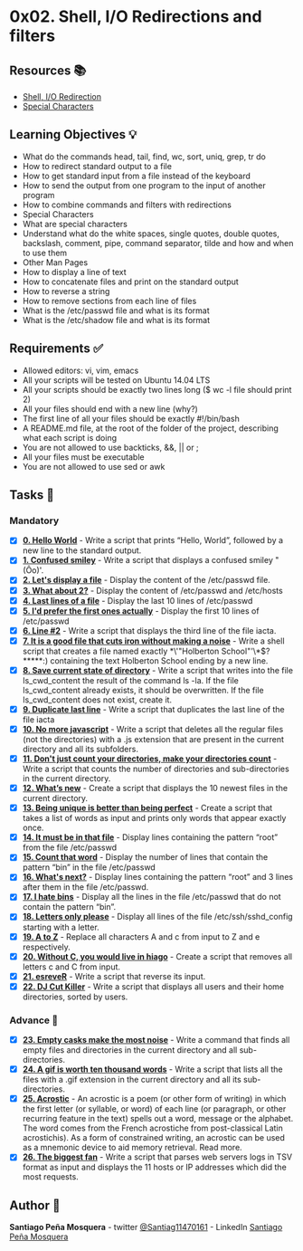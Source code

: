# 0x02. Shell, I/O Redirections and filters
## Resources :books:

* [Shell, I/O Redirection](https://intranet.hbtn.io/rltoken/Kwe7oA6N7iWf8kfnteJLrA)
* [Special Characters](https://intranet.hbtn.io/rltoken/6G_Cu3hczr_SdaSzlunjZg)

## Learning Objectives :bulb:
* What do the commands head, tail, find, wc, sort, uniq, grep, tr do
* How to redirect standard output to a file
* How to get standard input from a file instead of the keyboard
* How to send the output from one program to the input of another program
* How to combine commands and filters with redirections
* Special Characters
* What are special characters
* Understand what do the white spaces, single quotes, double quotes, backslash, comment, pipe, command separator, tilde and how and when to use them
* Other Man Pages
* How to display a line of text
* How to concatenate files and print on the standard output
* How to reverse a string
* How to remove sections from each line of files
* What is the /etc/passwd file and what is its format
* What is the /etc/shadow file and what is its format

## Requirements :white_check_mark:
* Allowed editors: vi, vim, emacs
* All your scripts will be tested on Ubuntu 14.04 LTS
* All your scripts should be exactly two lines long ($ wc -l file should print 2)
* All your files should end with a new line (why?)
* The first line of all your files should be exactly #!/bin/bash
* A README.md file, at the root of the folder of the project, describing what each script is doing
* You are not allowed to use backticks, &&, || or ;
* All your files must be executable
* You are not allowed to use sed or awk

## Tasks :page_with_curl:
### Mandatory
- [x] **[0. Hello World](./0-hello_world)** - Write a script that prints “Hello, World”, followed by a new line to the standard output.
- [x] **[1. Confused smiley](./1-confused_smiley)** - Write a script that displays a confused smiley "(Ôo)'.
- [x] **[2. Let's display a file](./2-hellofile)** - Display the content of the /etc/passwd file.
- [x] **[3. What about 2?](./3-twofiles)** - Display the content of /etc/passwd and /etc/hosts
- [x] **[4. Last lines of a file](./4-lastlines)** - Display the last 10 lines of /etc/passwd
- [x] **[5. I'd prefer the first ones actually](./5-firstlines)** - Display the first 10 lines of /etc/passwd
- [x] **[6. Line #2](./6-third_line)** - Write a script that displays the third line of the file iacta.
- [x] **[7. It is a good file that cuts iron without making a noise](./7-file)** - Write a shell script that creates a file named exactly \*\\'"Holberton School"\'\\*$\?\*\*\*\*\*:) containing the text Holberton School ending by a new line.
- [x] **[8. Save current state of directory](./8-cwd_state)** - Write a script that writes into the file ls_cwd_content the result of the command ls -la. If the file ls_cwd_content already exists, it should be overwritten. If the file ls_cwd_content does not exist, create it.
- [x] **[9. Duplicate last line](./9-duplicate_last_line)** - Write a script that duplicates the last line of the file iacta
- [x] **[10. No more javascript](./10-no_more_js)** - Write a script that deletes all the regular files (not the directories) with a .js extension that are present in the current directory and all its subfolders.
- [x] **[11. Don't just count your directories, make your directories count](./11-directories)** - Write a script that counts the number of directories and sub-directories in the current directory.
- [x] **[12. What’s new](./12-newest_files)** - Create a script that displays the 10 newest files in the current directory.
- [x] **[13. Being unique is better than being perfect](./13-unique)** - Create a script that takes a list of words as input and prints only words that appear exactly once.
- [x] **[14. It must be in that file](./14-findthatword)** - Display lines containing the pattern “root” from the file /etc/passwd
- [x] **[15. Count that word](./15-countthatword)** - Display the number of lines that contain the pattern “bin” in the file /etc/passwd
- [x] **[16. What's next?](./16-whatsnext)** - Display lines containing the pattern “root” and 3 lines after them in the file /etc/passwd.
- [x] **[17. I hate bins](./17-hidethisword)** - Display all the lines in the file /etc/passwd that do not contain the pattern “bin”.
- [x] **[18. Letters only please](./18-letteronly)** - Display all lines of the file /etc/ssh/sshd_config starting with a letter.
- [x] **[19. A to Z](./19-AZ)** - Replace all characters A and c from input to Z and e respectively.
- [x] **[20. Without C, you would live in hiago](./20-hiago)** - Create a script that removes all letters c and C from input.
- [x] **[21. esreveR](./21-reverse)** - Write a script that reverse its input.
- [x] **[22. DJ Cut Killer](./22-users_and_homes)** - Write a script that displays all users and their home directories, sorted by users.
### Advance :muscle:
- [x] **[23. Empty casks make the most noise](./100-empty_casks)** - Write a command that finds all empty files and directories in the current directory and all sub-directories.
- [x] **[24. A gif is worth ten thousand words](./101-gifs)** - Write a script that lists all the files with a .gif extension in the current directory and all its sub-directories.
- [x] **[25. Acrostic](./102-acrostic)** - An acrostic is a poem (or other form of writing) in which the first letter (or syllable, or word) of each line (or paragraph, or other recurring feature in the text) spells out a word, message or the alphabet. The word comes from the French acrostiche from post-classical Latin acrostichis). As a form of constrained writing, an acrostic can be used as a mnemonic device to aid memory retrieval. Read more.
- [x] **[26. The biggest fan](./103-the_biggest_fan)** - Write a script that parses web servers logs in TSV format as input and displays the 11 hosts or IP addresses which did the most requests.

## Author :pencil:
**Santiago Peña Mosquera** - twitter [@Santiag11470161](https://twitter.com/Santiag11470161) - LinkedIn [Santiago Peña Mosquera](https://www.linkedin.com/in/santiago-pe%C3%B1a-mosquera-abaa20196/)
